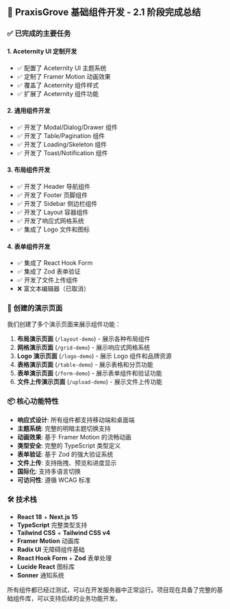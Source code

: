 ## 🎉 PraxisGrove 基础组件开发 - 2.1 阶段完成总结

### ✅ 已完成的主要任务

#### 1. **Aceternity UI 定制开发**

- ✅ 配置了 Aceternity UI 主题系统
- ✅ 定制了 Framer Motion 动画效果
- ✅ 覆盖了 Aceternity 组件样式
- ✅ 扩展了 Aceternity 组件功能

#### 2. **通用组件开发**

- ✅ 开发了 Modal/Dialog/Drawer 组件
- ✅ 开发了 Table/Pagination 组件
- ✅ 开发了 Loading/Skeleton 组件
- ✅ 开发了 Toast/Notification 组件

#### 3. **布局组件开发**

- ✅ 开发了 Header 导航组件
- ✅ 开发了 Footer 页脚组件
- ✅ 开发了 Sidebar 侧边栏组件
- ✅ 开发了 Layout 容器组件
- ✅ 开发了响应式网格系统
- ✅ 集成了 Logo 文件和图标

#### 4. **表单组件开发**

- ✅ 集成了 React Hook Form
- ✅ 集成了 Zod 表单验证
- ✅ 开发了文件上传组件
- ❌ 富文本编辑器（已取消）

### 🚀 创建的演示页面

我们创建了多个演示页面来展示组件功能：

1. **布局演示页面** (`/layout-demo`) - 展示各种布局组件
2. **网格演示页面** (`/grid-demo`) - 展示响应式网格系统
3. **Logo 演示页面** (`/logo-demo`) - 展示 Logo 组件和品牌资源
4. **表格演示页面** (`/table-demo`) - 展示表格和分页功能
5. **表单演示页面** (`/form-demo`) - 展示表单组件和验证功能
6. **文件上传演示页面** (`/upload-demo`) - 展示文件上传功能

### 📦 核心功能特性

- **响应式设计**: 所有组件都支持移动端和桌面端
- **主题系统**: 完整的明暗主题切换支持
- **动画效果**: 基于 Framer Motion 的流畅动画
- **类型安全**: 完整的 TypeScript 类型定义
- **表单验证**: 基于 Zod 的强大验证系统
- **文件上传**: 支持拖拽、预览和进度显示
- **国际化**: 支持多语言切换
- **可访问性**: 遵循 WCAG 标准

### 🛠️ 技术栈

- **React 18** + **Next.js 15**
- **TypeScript** 完整类型支持
- **Tailwind CSS** + **Tailwind CSS v4**
- **Framer Motion** 动画库
- **Radix UI** 无障碍组件基础
- **React Hook Form** + **Zod** 表单处理
- **Lucide React** 图标库
- **Sonner** 通知系统

所有组件都已经过测试，可以在开发服务器中正常运行。项目现在具备了完整的基础组件库，可以支持后续的业务功能开发。

